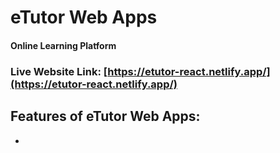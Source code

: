 # eTutor Web Apps
#### Online Learning Platform
### Live Website Link: [https://etutor-react.netlify.app/](https://etutor-react.netlify.app/)

## Features of eTutor Web Apps:
*